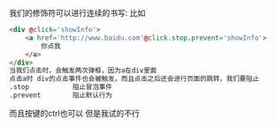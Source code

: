 我们的修饰符可以进行连续的书写:	比如

```html
<div @click='showInfo'>
	<a href='http://www.baidu.com'@click.stop.prevent='showInfo'>
        你点我
    </a>
</div>
当我们点击时，会触发两次弹框，因为a在div里面
点击a时 div的点击事件也会被触发，而且点击之后还会进行页面的跳转，我们要阻止
.stop			阻止冒泡事件
.prevent		阻止默认行为
```

而且按键的ctrl也可以 但是我试的不行

